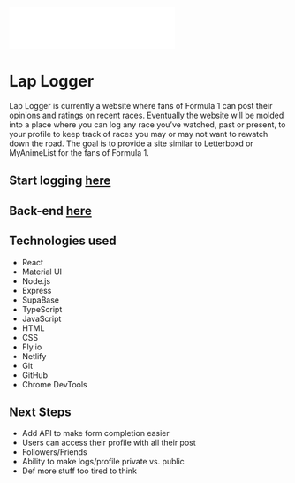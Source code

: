 ![alt text](/public/LLLOGO.png)

# Lap Logger
Lap Logger is currently a website where fans of Formula 1 can post their opinions and ratings on recent races. Eventually the website will be molded into a place where you can log any race you’ve watched, past or present, to your profile to keep track of races you may or may not want to rewatch down the road. The goal is to provide a site similar to Letterboxd or MyAnimeList for the fans of Formula 1.

## Start logging [here](https://laplogger.netlify.app/ "Lap Logger link")

## Back-end [here](https://github.com/ttiurt/laplogger-butt "LL back-end link")

## Technologies used 
* React
* Material UI
* Node.js
* Express
* SupaBase
* TypeScript
* JavaScript
* HTML
* CSS
* Fly.io
* Netlify
* Git
* GitHub
* Chrome DevTools

## Next Steps 
- Add API to make form completion easier
- Users can access their profile with all their post
- Followers/Friends
- Ability to make logs/profile private vs. public
- Def more stuff too tired to think
